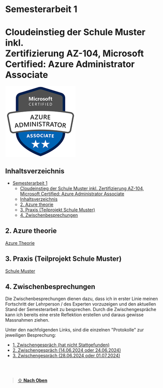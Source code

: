 # Semesterarbeit 1 

# Cloudeinstieg der Schule Muster inkl. <br> Zertifizierung AZ-104, Microsoft Certified: Azure Administrator Associate


![Logo AZ104](Images/AZ104_Image.png)


## Inhaltsverzeichnis

- [Semesterarbeit 1](#semesterarbeit-1)
  - [Cloudeinstieg der Schule Muster inkl.  Zertifizierung AZ-104, Microsoft Certified: Azure Administrator Associate](#cloudeinstieg-der-schule-muster-inkl--zertifizierung-az-104-microsoft-certified-azure-administrator-associate)
  - [Inhaltsverzeichnis](#inhaltsverzeichnis)
  - [2. Azure theorie](#2-azure-theorie)
  - [3. Praxis (Teilprojekt Schule Muster)](#3-praxis-teilprojekt-schule-muster)
  - [4. Zwischenbesprechungen](#4-zwischenbesprechungen)




## 2. Azure theorie

[Azure Theorie](./Azure_Theorie/)


## 3. Praxis (Teilprojekt Schule Muster)

[Schule Muster](./Praxis_Schule-Muster/)


## 4. Zwischenbesprechungen

Die Zwischenbesprechungen dienen dazu, dass ich in erster Linie meinen Fortschritt der Lehrperson / des Experten vorzuzeigen und den aktuellen Stand der Semesterarbeit zu besprechen. 
Durch die Zwischengespräche kann ich bereits eine erste Reflektion erstellen und daraus gewisse Massnahmen ziehen. 

Unter den nachfolgenden Links, sind die einzelnen "Protokolle" zur jeweiligen Besprechung:

- [1. Zwischengespräch (hat nicht Stattgefunden)](Zwischenbesprechungen/Zwischenbesprechung1.md)
- [2. Zwischengespräch (14.06.2024 oder 24.06.2024)](Zwischenbesprechungen/Zwischenbesprechung2.md)
- [3. Zwischengespräch (28.06.2024 oder 01.07.2024)](Zwischenbesprechungen/Zwischenbesprechung3.md)


<br>
<br>

> [⇧ **Nach Oben**](https://github.com/Radball-Migi/HF-ITCNE24-SemArbeit1-AZ104-Azure-Administrator-Associate)